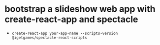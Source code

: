 # bootstrap a slideshow web app with create-react-app and spectacle
- `create-react-app your-app-name --scripts-version @igetgames/spectacle-react-scripts`
